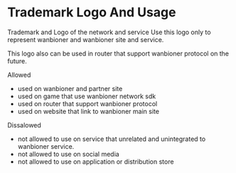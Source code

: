 # Trademark Logo And Usage

Trademark and Logo of the network and service
Use this logo only to represent wanbioner and wanbioner site and service.

This logo also can be used in router that support wanbioner protocol on the future.

Allowed
- used on wanbioner and partner site
- used on game that use wanbioner network sdk
- used on router that support wanbioner protocol
- used on website that link to wanbioner main site

Dissalowed
- not allowed to use on service that unrelated and unintegrated to wanbioner service.
- not allowed to use on social media
- not allowed to use on application or distribution store
